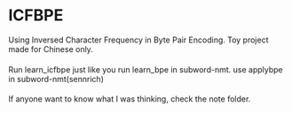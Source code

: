 # ICFBPE
Using Inversed Character Frequency in Byte Pair Encoding. Toy project made for Chinese only. 

####
Run learn_icfbpe just like you run learn_bpe in subword-nmt. use applybpe in subword-nmt(sennrich)
####

If anyone want to know what I was thinking, check the note folder. 

